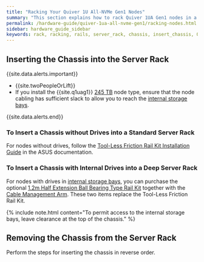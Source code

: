 ```yaml
---
title: "Racking Your Quiver 1U All-NVMe Gen1 Nodes"
summary: "This section explains how to rack Quiver 1UA Gen1 nodes in a data center."
permalink: /hardware-guide/quiver-1ua-all-nvme-gen1/racking-nodes.html
sidebar: hardware_guide_sidebar
keywords: rack, racking, rails, server_rack, chassis, insert_chassis, Quiver_1U_All-NVMe_Gen1, Quiver, Quiver_1UA
---
```


<a id="insert-chassis"></a>
## Inserting the Chassis into the Server Rack
{{site.data.alerts.important}}
<ul>
  <li>{{site.twoPeopleOrLift}}</li>
  <li>If you install the {{site.q1uag1}} <a href="technical-specifications.html">245 TB</a> node type, ensure that the node cabling has sufficient slack to allow you to reach the <a href="drive-bay-mapping.html#nvme-drives-in-internal-storage-bays">internal storage bays</a>.</li>
</ul>
{{site.data.alerts.end}}

### To Insert a Chassis without Drives into a Standard Server Rack
For nodes without drives, follow the [Tool-Less Friction Rail Kit Installation Guide](https://dlcdnets.asus.com/pub/ASUS/server/RS520-E9-RS8/Manual/E21630_Tool-less_Friction_Rail_Kit_Installation_Guide_EM_WEB.pdf?model=RS500A-E12-RS12U) in the ASUS documentation.

### To Insert a Chassis with Internal Drives into a Deep Server Rack
For nodes with drives in [internal storage bays](drive-bay-mapping.html#nvme-drives-in-internal-storage-bays), you can purchase the optional [1.2m Half Extension Ball Bearing Type Rail Kit](https://dlcdnets.asus.com/pub/ASUS/server/RS500A-E11/manual/1.2m_Half_Extension_Ball_bearing_Type_Rail_Kit_Instruction_13SV000IAM0901.pdf?model=RS500A-E12-RS12U) together with the <a href="https://docs.qumulo.com/pdf/quiver-1ua-all-nvme-gen1-cable-management-arm.pdf" class="pdf">Cable Management Arm</a>. These two items replace the Tool-Less Friction Rail Kit.

{% include note.html content="To permit access to the internal storage bays, leave clearance at the top of the chassis." %}

<a id="remove-chassis"></a>
## Removing the Chassis from the Server Rack
Perform the steps for inserting the chassis in reverse order.
